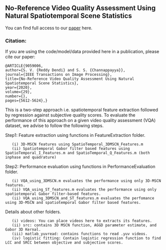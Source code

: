 ## No-Reference Video Quality Assessment Using Natural Spatiotemporal Scene Statistics
You can find full access to our [paper](https://ieeexplore.ieee.org/abstract/document/9059006/) here.

### Citation: 
If you are using the code/model/data provided here in a publication, please cite our paper:
    
    @ARTICLE{9059006,
    author={S. V. {Reddy Dendi} and S. S. {Channappayya}},
    journal={IEEE Transactions on Image Processing},
    title={No-Reference Video Quality Assessment Using Natural Spatiotemporal Scene Statistics},
    year={2020},
    volume={29},
    number={},
    pages={5612-5624},}

This is a two-step approach i.e. spatiotemporal feature extraction followed by regression against subjective quality scores. To evaluate the performance of this approach on a given video quality assessment (VQA) dataset, we advise to follow the following steps.

Step1: Feature extraction using functions in FeatureExtraction folder. 

       (i) 3D-MSCN features using SpatioTemporal_3DMSCN_Features.m
       (ii) Spatiotemporal Gabor filter based features using SpatioTemporal_I_Features.m and SpatioTemporal_Q_Features.m (both inphase and quadrature)
       
Step2: Performance evaluation using functions in PerformanceEvaluation folder.

       (i) VQA_using_3DMSCN.m evaluates the performance using only 3D-MSCN features.
       (ii) VQA_using_ST_features.m evaluates the performance using only spatiotemporal Gabor filter-based features.
       (ii) VQA_using_3DMSCN_and_ST_features.m evaluates the perfomance using 3D-MSCN and spatiotemporal Gabor filter based features.

Details about other folders.

       (i) videos: You can place videos here to extracts its features.
       (ii) src: contains 3D MSCN function, AGGD parameter estimate, and Gabor 3D Kernal.
       (iii) matlab_yuvread: contains functions to read .yuv videos.
       (iv) logistic fitting: Contain logistic regression function to find LCC and SRCC between objective and subjective scores.
